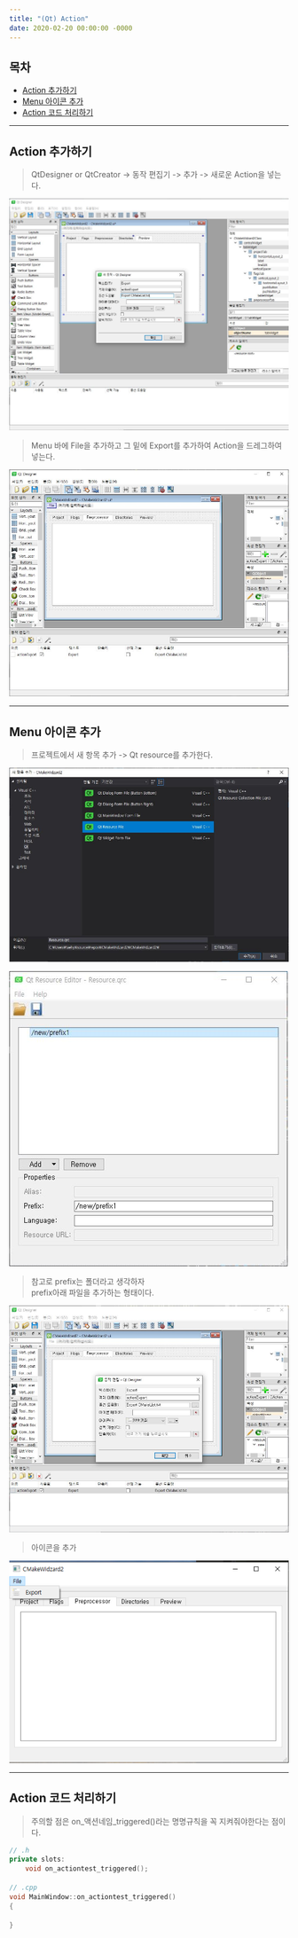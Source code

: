 ```yaml
---
title: "(Qt) Action"
date: 2020-02-20 00:00:00 -0000
---
```


## 목차

* [Action 추가하기](https://goodayth.github.io/Qt-action/#action-추가하기)
* [Menu 아이콘 추가](https://goodayth.github.io/Qt-action/#menu-아이콘-추가)
* [Action 코드 처리하기](https://goodayth.github.io/Qt-action/#action-코드-처리하기)

---

## Action 추가하기

> QtDesigner or QtCreator -> 동작 편집기 -> 추가 -> 새로운 Action을 넣는다.

![](/file/image/Qt_12_Image_01.png)

> Menu 바에 File을 추가하고 그 밑에 Export를 추가하여 Action을 드레그하여 넣는다.

![](/file/image/Qt_12_Image_02.png)

---

## Menu 아이콘 추가

> 프로젝트에서 새 항목 추가 -> Qt resource를 추가한다.

![](/file/image/Qt_12_Image_03.png)

![](/file/image/Qt_12_Image_04.png)

> 참고로 prefix는 폴더라고 생각하자<br>
> prefix아래 파일을 추가하는 형태이다.<br>

![](/file/image/Qt_12_Image_05.png)

> 아이콘을 추가

![](/file/image/Qt_12_Image_06.png)

---

## Action 코드 처리하기

> 주의할 점은 on_액션네임_triggered()라는 명명규칙을 꼭 지켜줘야한다는 점이다.

```cpp
// .h
private slots:
    void on_actiontest_triggered();

// .cpp
void MainWindow::on_actiontest_triggered()
{
    
}
```